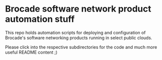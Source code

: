 # Brocade software network product automation stuff

This repo holds automation scripts for deploying and configuration of Brocade's software networking products running in select public clouds.

Please click into the respective subdirectories for the code and much more useful README content ;)
